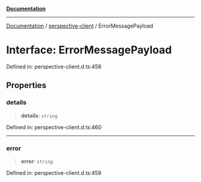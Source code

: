 [**Documentation**](../../index.md)

***

[Documentation](../../index.md) / [perspective-client](../index.md) / ErrorMessagePayload

# Interface: ErrorMessagePayload

Defined in: perspective-client.d.ts:458

## Properties

### details

> **details**: `string`

Defined in: perspective-client.d.ts:460

***

### error

> **error**: `string`

Defined in: perspective-client.d.ts:459
